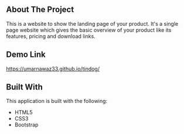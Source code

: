 <!-- ABOUT THE PROJECT -->
## About The Project
This is a website to show the landing page of your product. It's a single page website which gives the basic overview of your product like its features, pricing and download links.

## Demo Link
https://umarnawaz33.github.io/tindog/

## Built With
This application is built with the following:
* HTML5
* CSS3
* Bootstrap
